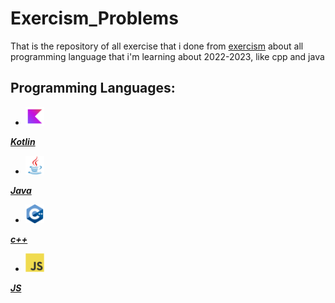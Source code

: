 # Exercism_Problems

That is the repository of all exercise that i done from [exercism](https://exercism.org/) about all
programming language that i'm learning about 2022-2023, like cpp and java

## Programming Languages:

- <img alt="Kotlin_img" src="https://github.com/devicons/devicon/blob/master/icons/kotlin/kotlin-original.svg" width=30px height=30px>
[***Kotlin***](kotlin/)

- <img alt="Java_img" src="https://github.com/devicons/devicon/blob/master/icons/java/java-original.svg" width=30px height=30px>
[***Java***](java/)

- <img alt="Cpp_img" src="https://github.com/devicons/devicon/blob/master/icons/cplusplus/cplusplus-original.svg" width=30px height=30px>
[***c++***](cpp/)

- <img alt="Javascript_img" src="https://github.com/devicons/devicon/blob/master/icons/javascript/javascript-original.svg" width=30px height=30px>
[***JS***](javascript/)
